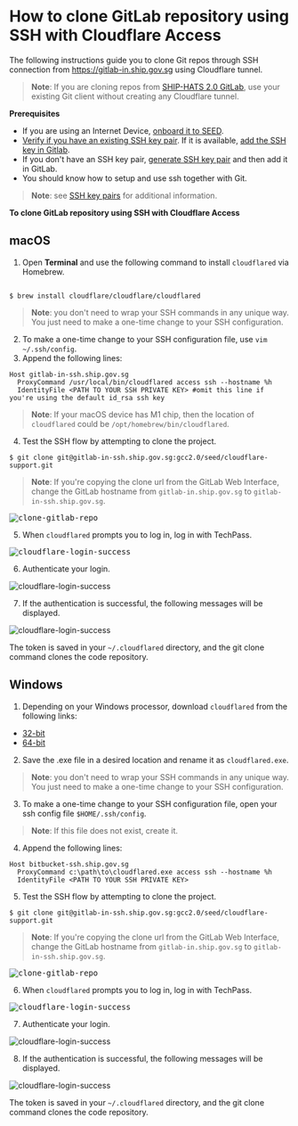# How to clone GitLab repository using SSH with Cloudflare Access

The following instructions guide you to clone Git repos through SSH connection from https://gitlab-in.ship.gov.sg using Cloudflare tunnel.

>**Note**:
> If you are cloning repos from [SHIP-HATS 2.0 GitLab](https://sgts.gitlab-dedicated.com), use your existing Git client without creating any Cloudflare tunnel. 


**Prerequisites**

- If you are using an Internet Device, [onboard it to SEED](onboard-device/onboard-device-to-seed).
- [Verify if you have an existing SSH key pair](https://gitlab-in.ship.gov.sg/help/user/ssh.md#see-if-you-have-an-existing-ssh-key-pair). If it is available, [add the SSH key in Gitlab](https://gitlab-in.ship.gov.sg/-/profile/keys).
- If you don't have an SSH key pair, [generate SSH key pair](https://gitlab-in.ship.gov.sg/help/user/ssh.md#generate-an-ssh-key-pair) and then add it in GitLab.
- You should know how to setup and use ssh together with Git.

> **Note**:
> see [SSH key pairs](https://gitlab-in.ship.gov.sg/help/user/ssh) for additional information.

**To clone GitLab repository using SSH with Cloudflare Access**

<!-- tabs:start -->

## **macOS**

1. Open **Terminal** and use the following command to install `cloudflared` via Homebrew.

```

$ brew install cloudflare/cloudflare/cloudflared

```
> **Note**:
> you don't need to wrap your SSH commands in any unique way. You just need to make a one-time change to your SSH configuration.

2. To make a one-time change to your SSH configuration file, use `vim ~/.ssh/config`.
3. Append the following lines:

```
Host gitlab-in-ssh.ship.gov.sg
  ProxyCommand /usr/local/bin/cloudflared access ssh --hostname %h
  IdentityFile <PATH TO YOUR SSH PRIVATE KEY> #omit this line if you're using the default id_rsa ssh key
```

> **Note**:
> If your macOS device has M1 chip, then the location of `cloudflared` could be `/opt/homebrew/bin/cloudflared`.

4. Test the SSH flow by attempting to clone the project.

```
$ git clone git@gitlab-in-ssh.ship.gov.sg:gcc2.0/seed/cloudflare-support.git

```

> **Note**:
> If you're copying the clone url from the GitLab Web Interface, change the GitLab hostname from `gitlab-in.ship.gov.sg` to `gitlab-in-ssh.ship.gov.sg`.

<kbd>![clone-gitlab-repo](../images/clone-gitlab-repo-cloudflared.png ':size=600')</kbd>

5. When `cloudflared` prompts you to log in, log in with TechPass.

<kbd>![cloudflare-login-success](../images/cloudflare-login-success-1.png ':size=600')</kbd>

6. Authenticate your login.

![cloudflare-login-success](../images/cloudflare-login-success-2.png ':size=600')

7. If the authentication is successful, the following messages will be displayed.

![cloudflare-login-success](../images/cloudflare-login-success-3.png ':size=600')

The token is saved in your `~/.cloudflared` directory, and the git clone command clones the code repository.


## **Windows**

1. Depending on your Windows processor, download `cloudflared` from the following links:
  - [32-bit](https://github.com/cloudflare/cloudflared/releases/latest/download/cloudflared-windows-386.exe)
  - [64-bit](https://github.com/cloudflare/cloudflared/releases/latest/download/cloudflared-windows-amd64.exe)

2. Save the .exe file in a desired location and rename it as `cloudflared.exe`.

> **Note**:
> you don't need to wrap your SSH commands in any unique way. You just need to make a one-time change to your SSH configuration.

3. To make a one-time change to your SSH configuration file, open your ssh config file `$HOME/.ssh/config`.

> **Note**:
> If this file does not exist, create it.

4. Append the following lines:

```
Host bitbucket-ssh.ship.gov.sg
  ProxyCommand c:\path\to\cloudflared.exe access ssh --hostname %h
  IdentityFile <PATH TO YOUR SSH PRIVATE KEY>
```
5. Test the SSH flow by attempting to clone the project.

```
$ git clone git@gitlab-in-ssh.ship.gov.sg:gcc2.0/seed/cloudflare-support.git

```

> **Note**:
> If you're copying the clone url from the GitLab Web Interface, change the GitLab hostname from `gitlab-in.ship.gov.sg` to `gitlab-in-ssh.ship.gov.sg`.

<kbd>![clone-gitlab-repo](../images/clone-gitlab-repo-cloudflared.png ':size=600')</kbd>

6. When `cloudflared` prompts you to log in, log in with TechPass.

<kbd>![cloudflare-login-success](../images/cloudflare-login-success-1.png ':size=600')</kbd>

7. Authenticate your login.

![cloudflare-login-success](../images/cloudflare-login-success-2.png ':size=600')

8. If the authentication is successful, the following messages will be displayed.

![cloudflare-login-success](../images/cloudflare-login-success-3.png ':size=600')

The token is saved in your `~/.cloudflared` directory, and the git clone command clones the code repository.
<!-- tabs:end -->
